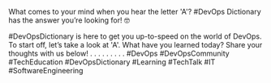 What comes to your mind when you hear the letter 'A'? #DevOps Dictionary has the answer you’re looking for! 🤓

#DevOpsDictionary is here to get you up-to-speed on the world of DevOps. To start off, let’s take a look at 'A'. What have you learned today? Share your thoughts with us below!
.
.
.
.
.
.
.
.
.
#DevOps #DevOpsCommunity #TechEducation #DevOpsDictionary #Learning #TechTalk #IT #SoftwareEngineering